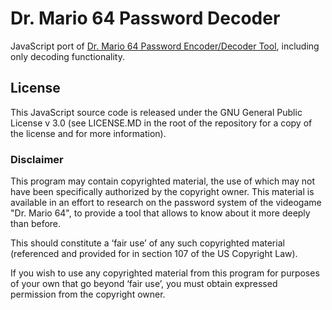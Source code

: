 # Dr. Mario 64 Password Decoder
JavaScript port of [Dr. Mario 64 Password Encoder/Decoder Tool](https://github.com/WaluigiBSOD/dm64-password-tool), including only decoding functionality.
## License
This JavaScript source code is released under the GNU General Public License v 3.0 (see LICENSE.MD in the root of the repository for a copy of the license and for more information).
### Disclaimer
This program may contain copyrighted material, the use of which may not have been specifically authorized by the copyright owner.
This material is available in an effort to research on the password system of the videogame "Dr. Mario 64", to provide a tool that allows to know about it more deeply than before.

This should constitute a ‘fair use’ of any such copyrighted material (referenced and provided for in section 107 of the US Copyright Law).

If you wish to use any copyrighted material from this program for purposes of your own that go beyond ‘fair use’, you must obtain expressed permission from the copyright owner.